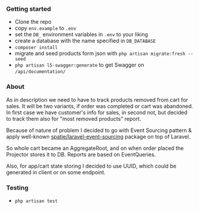 ### Getting started

- Clone the repo
- copy `env.example` to `.env`
- set the `DB_` environment variables in `.env` to your liking
- create a database with the name specified in `DB_DATABASE`
- `composer install`
- migrate and seed products form json with `php artisan migrate:fresh --seed`
- `php artisan l5-swagger:generate` to get Swagger on `/api/documentation/`

### About
As in description we need to have to track products removed from cart for sales. 
It will be two variants, if order was completed or cart was abandoned. 
In first case we have customer's info for sales, in second not, but decided to track them also for "most removed products" report.

Because of nature of problem I decided to go with Event Sourcing pattern & apply well-known [spatie/laravel-event-sourcing](https://github.com/spatie/laravel-event-sourcing) package on top of Laravel.

So whole cart became an AggregateRoot, and on when order placed the Projector stores it to DB. 
Reports are based on EventQueries.

Also, for app/cart state storing I decided to use UUID, which could be generated in client or on some endpoint.

### Testing
- `php artisan test`
